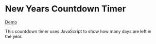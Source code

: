# New Years Countdown Timer

[Demo]: https://taupe-arithmetic-4214d9.netlify.app/

[Demo]

This countdown timer uses JavaScript to show how many days are left in the year.
